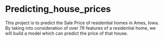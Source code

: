 # Predicting_house_prices
This project is to predict the Sale Price of residential homes in Ames, Iowa. By taking into consideration of over 79 features of a residential home, we will build a model which can predict the price of that house.
